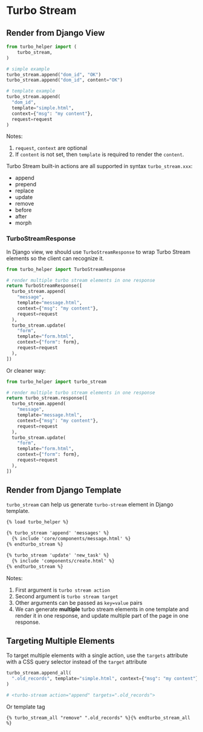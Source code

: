 # Turbo Stream

## Render from Django View

```python
from turbo_helper import (
    turbo_stream,
)

# simple example
turbo_stream.append("dom_id", "OK")
turbo_stream.append("dom_id", content="OK")

# template example
turbo_stream.append(
  "dom_id",
  template="simple.html",
  context={"msg": "my content"},
  request=request
)
```

Notes:

1. `request`, `context` are optional
2. If `content` is not set, then `template` is required to render the `content`.

Turbo Stream built-in actions are all supported in syntax `turbo_stream.xxx`:

- append
- prepend
- replace
- update
- remove
- before
- after
- morph

### TurboStreamResponse

In Django view, we should use `TurboStreamResponse` to wrap Turbo Stream elements so the client can recognize it.

```python
from turbo_helper import TurboStreamResponse

# render multiple turbo stream elements in one response
return TurboStreamResponse([
  turbo_stream.append(
    "message",
    template="message.html",
    context={"msg": "my content"},
    request=request
  ),
  turbo_stream.update(
    "form",
    template="form.html",
    context={"form": form},
    request=request
  ),
])
```

Or cleaner way:

```python
from turbo_helper import turbo_stream

# render multiple turbo stream elements in one response
return turbo_stream.response([
  turbo_stream.append(
    "message",
    template="message.html",
    context={"msg": "my content"},
    request=request
  ),
  turbo_stream.update(
    "form",
    template="form.html",
    context={"form": form},
    request=request
  ),
])
```

## Render from Django Template

`turbo_stream` can help us generate `turbo-stream` element in Django template.

```html
{% load turbo_helper %}

{% turbo_stream 'append' 'messages' %}
  {% include 'core/components/message.html' %}
{% endturbo_stream %}

{% turbo_stream 'update' 'new_task' %}
  {% include 'components/create.html' %}
{% endturbo_stream %}
```

Notes:

1. First argument is `turbo stream action`
2. Second argument is `turbo stream target`
3. Other arguments can be passed as `key=value` pairs
4. We can generate **multiple**  turbo stream elements in one template and render it in one response, and update multiple part of the page in one response.

## Targeting Multiple Elements

To target multiple elements with a single action, use the `targets` attribute with a CSS query selector instead of the `target` attribute

```python
turbo_stream.append_all(
  ".old_records", template="simple.html", context={"msg": "my content"}
)

# <turbo-stream action="append" targets=".old_records">
```

Or template tag

```django
{% turbo_stream_all "remove" ".old_records" %}{% endturbo_stream_all %}
```
